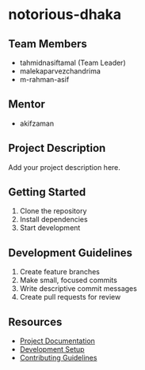 # notorious-dhaka

## Team Members
- tahmidnasiftamal (Team Leader)
- malekaparvezchandrima
- m-rahman-asif

## Mentor
- akifzaman

## Project Description
Add your project description here.

## Getting Started
1. Clone the repository
2. Install dependencies
3. Start development

## Development Guidelines
1. Create feature branches
2. Make small, focused commits
3. Write descriptive commit messages
4. Create pull requests for review

## Resources
- [Project Documentation](docs/)
- [Development Setup](docs/setup.md)
- [Contributing Guidelines](CONTRIBUTING.md)
